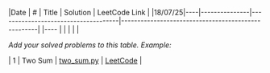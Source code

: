 |Date    | #  | Title         | Solution                            | LeetCode Link                                      |
|18/07/25|----|---------------|-------------------------------------|----------------------------------------------------|
|----    |    |               |                                     |                                                    |

_Add your solved problems to this table. Example:_

| 1  | Two Sum       | [two_sum.py](solutions/two_sum.py)  | [LeetCode](https://leetcode.com/problems/two-sum/) |
